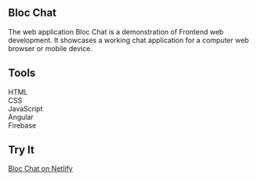 ## Bloc Chat

The web application Bloc Chat is a demonstration of Frontend web development. It showcases a working chat application for a computer web browser or mobile device.

## Tools

HTML<br/>
CSS<br/>
JavaScript<br/>
Angular<br/>
Firebase

## Try It

<a href="http://bloc-chat-realtimschmidt.netlify.com/" target="_blank">Bloc Chat on Netlify</a>
